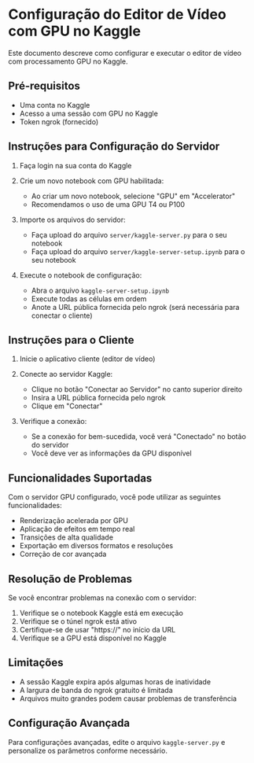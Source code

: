 
# Configuração do Editor de Vídeo com GPU no Kaggle

Este documento descreve como configurar e executar o editor de vídeo com processamento GPU no Kaggle.

## Pré-requisitos

- Uma conta no Kaggle
- Acesso a uma sessão com GPU no Kaggle
- Token ngrok (fornecido)

## Instruções para Configuração do Servidor

1. Faça login na sua conta do Kaggle

2. Crie um novo notebook com GPU habilitada:
   - Ao criar um novo notebook, selecione "GPU" em "Accelerator"
   - Recomendamos o uso de uma GPU T4 ou P100

3. Importe os arquivos do servidor:
   - Faça upload do arquivo `server/kaggle-server.py` para o seu notebook
   - Faça upload do arquivo `server/kaggle-server-setup.ipynb` para o seu notebook

4. Execute o notebook de configuração:
   - Abra o arquivo `kaggle-server-setup.ipynb`
   - Execute todas as células em ordem
   - Anote a URL pública fornecida pelo ngrok (será necessária para conectar o cliente)

## Instruções para o Cliente

1. Inicie o aplicativo cliente (editor de vídeo)

2. Conecte ao servidor Kaggle:
   - Clique no botão "Conectar ao Servidor" no canto superior direito
   - Insira a URL pública fornecida pelo ngrok
   - Clique em "Conectar"

3. Verifique a conexão:
   - Se a conexão for bem-sucedida, você verá "Conectado" no botão do servidor
   - Você deve ver as informações da GPU disponível

## Funcionalidades Suportadas

Com o servidor GPU configurado, você pode utilizar as seguintes funcionalidades:

- Renderização acelerada por GPU
- Aplicação de efeitos em tempo real
- Transições de alta qualidade
- Exportação em diversos formatos e resoluções
- Correção de cor avançada

## Resolução de Problemas

Se você encontrar problemas na conexão com o servidor:

1. Verifique se o notebook Kaggle está em execução
2. Verifique se o túnel ngrok está ativo
3. Certifique-se de usar "https://" no início da URL
4. Verifique se a GPU está disponível no Kaggle

## Limitações

- A sessão Kaggle expira após algumas horas de inatividade
- A largura de banda do ngrok gratuito é limitada
- Arquivos muito grandes podem causar problemas de transferência

## Configuração Avançada

Para configurações avançadas, edite o arquivo `kaggle-server.py` e personalize os parâmetros conforme necessário.
